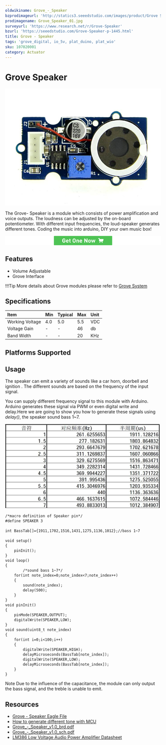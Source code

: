 ```yaml
---
oldwikiname: Grove_-_Speaker
bzprodimageurl: 'http://statics3.seeedstudio.com/images/product/Grove Speaker.jpg'
prodimagename: Grove_Speaker_01.jpg
surveyurl: 'https://www.research.net/r/Grove-Speaker'
bzurl: 'https://seeedstudio.com/Grove-Speaker-p-1445.html'
title: Grove - Speaker
tags: 'grove_digital, io_5v, plat_duino, plat_wio'
sku: 107020001
category: Actuator
---
```


# Grove Speaker

![](https://raw.githubusercontent.com/SeeedDocument/Grove-Speaker/master/img/Grove_Speaker_01.jpg)

The Grove- Speaker is a module which consists of power amplification and voice outputs. The loudness can be adjusted by the on-board potentiometer. With different input frequencies, the loud-speaker generates different tones. Coding the music into arduino, DIY your own music box!

[![](https://raw.githubusercontent.com/SeeedDocument/common/master/Get_One_Now_Banner.png)](http://www.seeedstudio.com/Grove-Speaker-p-1445.html)

## Features

* Volume Adjustable
* Grove Interface

!!!Tip More details about Grove modules please refer to [Grove System](http://wiki.seeed.cc/Grove_System/)

## Specifications

| Item | Min | Typical | Max | Unit |
| :--- | :--- | :--- | :--- | :--- |
| Working Voltage | 4.0 | 5.0 | 5.5 | VDC |
| Voltage Gain | - | - | 46 | db |
| Band Width | - | - | 20 | KHz |

## Platforms Supported

## Usage

The speaker can emit a variety of sounds like a car horn, doorbell and ignition . The different sounds are based on the frequency of the input signal.

You can supply different frequency signal to this module with Arduino. Arduino generates these signal via PWM or even digital write and delay.Here we are going to show you how to generate these signals using _delay\(\)_, the speaker sound bass 1~7.

![](https://raw.githubusercontent.com/SeeedDocument/Grove-Speaker/master/img/Tone.jpg)

```text
/*macro definition of Speaker pin*/
#define SPEAKER 3

int BassTab[]={1911,1702,1516,1431,1275,1136,1012};//bass 1~7

void setup()
{
    pinInit();
}
void loop()
{
        /*sound bass 1~7*/
    for(int note_index=0;note_index<7;note_index++)
    {
        sound(note_index);
        delay(500);
    }
}
void pinInit()
{
    pinMode(SPEAKER,OUTPUT);
    digitalWrite(SPEAKER,LOW);
}
void sound(uint8_t note_index)
{
    for(int i=0;i<100;i++)
    {
        digitalWrite(SPEAKER,HIGH);
        delayMicroseconds(BassTab[note_index]);
        digitalWrite(SPEAKER,LOW);
        delayMicroseconds(BassTab[note_index]);
    }
}
```

Note Due to the influence of the capacitance, the module can only output the bass signal, and the treble is unable to emit.

## Resources

* [Grove - Speaker Eagle File](https://raw.githubusercontent.com/SeeedDocument/Grove-Speaker/master/res/Grove-Speaker_Eagle_File.zip)
* [How to generate different tone with MCU](https://raw.githubusercontent.com/SeeedDocument/Grove-Speaker/master/res/Tone.pdf)
* [Grove\_-\_Speaker\_v1.0\_brd.pdf](https://raw.githubusercontent.com/SeeedDocument/Grove-Speaker/master/res/Grove-Speaker_v1.0_brd.pdf)
* [Grove\_-\_Speaker\_v1.0\_sch.pdf](https://raw.githubusercontent.com/SeeedDocument/Grove-Speaker/master/res/Grove-Speaker_v1.0_sch.pdf)
* [LM386 Low Voltage Audio Power Amplifier Datasheet](https://raw.githubusercontent.com/SeeedDocument/Grove-Speaker/master/res/LM386_Low_Voltage_Audio_Power_Amplifier_Datasheet.pdf)

